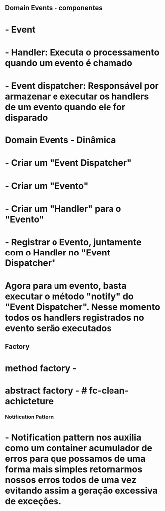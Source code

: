## Domain Events - componentes ##

# - Event
# - Handler: Executa o processamento quando um evento é chamado
# - Event dispatcher: Responsável por armazenar e executar os handlers de um evento quando ele for disparado



# Domain Events - Dinâmica
# - Criar um "Event Dispatcher"
# - Criar um "Evento"
# - Criar um "Handler" para o "Evento"
# - Registrar o Evento, juntamente com o Handler no "Event Dispatcher"

# Agora para um evento, basta executar o método "notify" do "Event Dispatcher". Nesse momento todos os handlers registrados no evento serão executados

## Factory
#  method factory -
#  abstract factory - #   f c - c l e a n - a c h i c t e t u r e 
 
 


### Notification Pattern 
# - Notification pattern nos auxilia como um container acumulador de erros para que possamos de uma forma mais simples retornarmos nossos erros todos de uma vez evitando assim a geração excessiva de exceções.